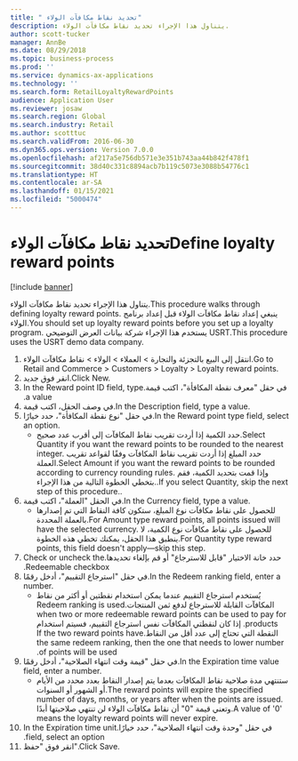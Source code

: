 ```yaml
---
title: " تحديد نقاط مكافآت الولاء"
description: يتناول هذا الإجراء تحديد نقاط مكافآت الولاء.
author: scott-tucker
manager: AnnBe
ms.date: 08/29/2018
ms.topic: business-process
ms.prod: ''
ms.service: dynamics-ax-applications
ms.technology: ''
ms.search.form: RetailLoyaltyRewardPoints
audience: Application User
ms.reviewer: josaw
ms.search.region: Global
ms.search.industry: Retail
ms.author: scotttuc
ms.search.validFrom: 2016-06-30
ms.dyn365.ops.version: Version 7.0.0
ms.openlocfilehash: af217a5e756db571e3e351b743aa44b842f478f1
ms.sourcegitcommit: 38d40c331c8894acb7b119c5073e3088b54776c1
ms.translationtype: HT
ms.contentlocale: ar-SA
ms.lasthandoff: 01/15/2021
ms.locfileid: "5000474"
---
```

# <a name="define-loyalty-reward-points"></a><span data-ttu-id="7c34c-103"> تحديد نقاط مكافآت الولاء</span><span class="sxs-lookup"><span data-stu-id="7c34c-103">Define loyalty reward points</span></span>

[!include [banner](../includes/banner.md)]

<span data-ttu-id="7c34c-104">يتناول هذا الإجراء تحديد نقاط مكافآت الولاء.</span><span class="sxs-lookup"><span data-stu-id="7c34c-104">This procedure walks through defining loyalty reward points.</span></span> <span data-ttu-id="7c34c-105">ينبغي إعداد نقاط مكافآت الولاء قبل إعداد برنامج الولاء.</span><span class="sxs-lookup"><span data-stu-id="7c34c-105">You should set up loyalty reward points before you set up a loyalty program.</span></span> <span data-ttu-id="7c34c-106">يستخدم هذا الإجراء شركة بيانات العرض التوضيحي USRT.</span><span class="sxs-lookup"><span data-stu-id="7c34c-106">This procedure uses the USRT demo data company.</span></span>

1. <span data-ttu-id="7c34c-107">انتقل إلى البيع بالتجزئة والتجارة > العملاء > الولاء > نقاط مكافآت الولاء.</span><span class="sxs-lookup"><span data-stu-id="7c34c-107">Go to Retail and Commerce > Customers > Loyalty > Loyalty reward points.</span></span>
2. <span data-ttu-id="7c34c-108">انقر فوق جديد.</span><span class="sxs-lookup"><span data-stu-id="7c34c-108">Click New.</span></span>
3. <span data-ttu-id="7c34c-109">في حقل "‏‫معرف نقطة المكافأة"، اكتب قيمة.</span><span class="sxs-lookup"><span data-stu-id="7c34c-109">In the Reward point ID field, type a value.</span></span>
4. <span data-ttu-id="7c34c-110">في وصف الحقل، اكتب قيمة.</span><span class="sxs-lookup"><span data-stu-id="7c34c-110">In the Description field, type a value.</span></span>
5. <span data-ttu-id="7c34c-111">في حقل "نوع نقطة المكافأة"، حدد خيارًا.</span><span class="sxs-lookup"><span data-stu-id="7c34c-111">In the Reward point type field, select an option.</span></span>
    * <span data-ttu-id="7c34c-112">حدد الكمية إذا أردت تقريب نقاط المكافآت إلى أقرب عدد صحيح.</span><span class="sxs-lookup"><span data-stu-id="7c34c-112">Select Quantity if you want the reward points to be rounded to the nearest integer.</span></span> <span data-ttu-id="7c34c-113">حدد المبلغ إذا أردت تقريب نقاط المكافآت وفقًا لقواعد تقريب العملة.</span><span class="sxs-lookup"><span data-stu-id="7c34c-113">Select Amount if you want the reward points to be rounded according to currency rounding rules.</span></span> <span data-ttu-id="7c34c-114">وإذا قمت بتحديد الكمية، فقم بتخطي الخطوة التالية من هذا الإجراء..</span><span class="sxs-lookup"><span data-stu-id="7c34c-114">If you select Quantity, skip the next step of this procedure..</span></span>  
6. <span data-ttu-id="7c34c-115">في الحقل "العملة"، اكتب قيمة.</span><span class="sxs-lookup"><span data-stu-id="7c34c-115">In the Currency field, type a value.</span></span>
    * <span data-ttu-id="7c34c-116">للحصول على نقاط مكافآت نوع المبلغ، ستكون كافة النقاط التي تم إصدارها بالعملة المحددة.</span><span class="sxs-lookup"><span data-stu-id="7c34c-116">For Amount type reward points, all points issued will have the selected currency.</span></span> <span data-ttu-id="7c34c-117">للحصول على نقاط مكافآت نوع الكمية، لا ينطبق هذا الحقل، يمكنك تخطي هذه الخطوة.</span><span class="sxs-lookup"><span data-stu-id="7c34c-117">For Quantity type reward points, this field doesn't apply—skip this step.</span></span>  
7. <span data-ttu-id="7c34c-118">حدد خانة الاختيار "‏‫قابل للاسترجاع" أو قم بإلغاء تحديدها.</span><span class="sxs-lookup"><span data-stu-id="7c34c-118">Check or uncheck the Redeemable checkbox.</span></span>
8. <span data-ttu-id="7c34c-119">في حقل "‏‫استرجاع التقييم‬"، أدخل رقمًا.</span><span class="sxs-lookup"><span data-stu-id="7c34c-119">In the Redeem ranking field, enter a number.</span></span>
    * <span data-ttu-id="7c34c-120">يُستخدم ‏‫استرجاع التقييم عندما يمكن استخدام نقطتين أو أكثر من نقاط المكافآت القابلة للاسترجاع لدفع ثمن المنتجات.</span><span class="sxs-lookup"><span data-stu-id="7c34c-120">Redeem ranking is used when two or more redeemable reward points can be used to pay for products.</span></span> <span data-ttu-id="7c34c-121">إذا كان لنقطتي المكافآت نفس استرجاع التقييم، فسيتم استخدام النقطة التي تحتاج إلى عدد أقل من النقاط.</span><span class="sxs-lookup"><span data-stu-id="7c34c-121">If the two reward points have the same redeem ranking, then the one that needs to lower number of points will be used.</span></span>  
9. <span data-ttu-id="7c34c-122">في حقل "‏‫قيمة وقت انتهاء الصلاحية‬"، أدخل رقمًا.</span><span class="sxs-lookup"><span data-stu-id="7c34c-122">In the Expiration time value field, enter a number.</span></span>
    * <span data-ttu-id="7c34c-123">ستنتهي مدة صلاحية نقاط المكافآت بعدما يتم إصدار النقاط بعدد محدد من الأيام أو الشهور أو السنوات.</span><span class="sxs-lookup"><span data-stu-id="7c34c-123">The reward points will expire the specified number of days, months, or years after when the points are issued.</span></span> <span data-ttu-id="7c34c-124">وتعني قيمة "0" أن نقاط مكافآت الولاء لن تنتهي صلاحيتها أبدًا.</span><span class="sxs-lookup"><span data-stu-id="7c34c-124">A value of '0' means the loyalty reward points will never expire.</span></span>  
10. <span data-ttu-id="7c34c-125">في حقل "‏‫‏‫وحدة وقت انتهاء الصلاحية‬"، حدد خيارًا.</span><span class="sxs-lookup"><span data-stu-id="7c34c-125">In the Expiration time unit field, select an option.</span></span>
11. <span data-ttu-id="7c34c-126">انقر فوق "حفظ".</span><span class="sxs-lookup"><span data-stu-id="7c34c-126">Click Save.</span></span>


